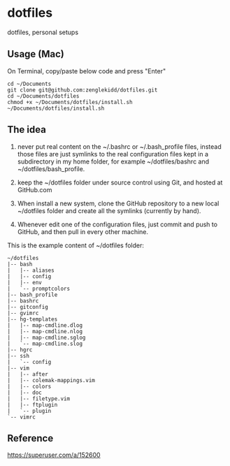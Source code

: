 dotfiles
========

dotfiles, personal setups

## Usage (Mac)
On Terminal, copy/paste below code and press "Enter"
```
cd ~/Documents
git clone git@github.com:zenglekidd/dotfiles.git
cd ~/Documents/dotfiles
chmod +x ~/Documents/dotfiles/install.sh
~/Documents/dotfiles/install.sh
```


## The idea

1. never put real content on the ~/.bashrc or ~/.bash_profile files, instead those files are just symlinks to the real configuration files kept in a subdirectory in my home folder, for example ~/dotfiles/bashrc and ~/dotfiles/bash_profile.

2. keep the ~/dotfiles folder under source control using Git, and hosted at GitHub.com

3. When install a new system, clone the GitHub repository to a new local ~/dotfiles folder and create all the symlinks (currently by hand).

4. Whenever edit one of the configuration files, just commit and push to GitHub, and then pull in every other machine.

This is the example content of ~/dotfiles folder:

```
~/dotfiles
|-- bash
|   |-- aliases
|   |-- config
|   |-- env
|   `-- promptcolors
|-- bash_profile
|-- bashrc
|-- gitconfig
|-- gvimrc
|-- hg-templates
|   |-- map-cmdline.dlog
|   |-- map-cmdline.nlog
|   |-- map-cmdline.sglog
|   `-- map-cmdline.slog
|-- hgrc
|-- ssh
|   `-- config
|-- vim
|   |-- after
|   |-- colemak-mappings.vim
|   |-- colors
|   |-- doc
|   |-- filetype.vim
|   |-- ftplugin
|   `-- plugin
`-- vimrc
```

## Reference
https://superuser.com/a/152600
